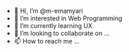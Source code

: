 - 👋 Hi, I’m @m-emamyari
- 👀 I’m interested in Web Programming
- 🌱 I’m currently learning UX
- 💞️ I’m looking to collaborate on ...
- 📫 How to reach me ...

<!---
m-emamyari/m-emamyari is a ✨ special ✨ repository because its `README.md` (this file) appears on your GitHub profile.
You can click the Preview link to take a look at your changes.
--->
